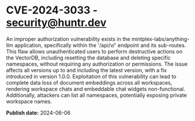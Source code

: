 # CVE-2024-3033 - security@huntr.dev

An improper authorization vulnerability exists in the mintplex-labs/anything-llm application, specifically within the '/api/v/' endpoint and its sub-routes. This flaw allows unauthenticated users to perform destructive actions on the VectorDB, including resetting the database and deleting specific namespaces, without requiring any authorization or permissions. The issue affects all versions up to and including the latest version, with a fix introduced in version 1.0.0. Exploitation of this vulnerability can lead to complete data loss of document embeddings across all workspaces, rendering workspace chats and embeddable chat widgets non-functional. Additionally, attackers can list all namespaces, potentially exposing private workspace names.

**Publish date:** 2024-06-06
